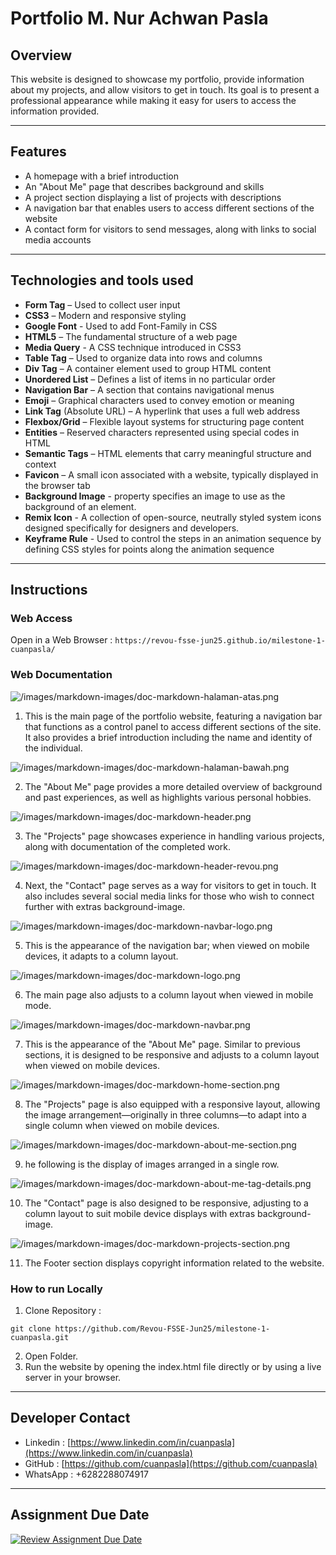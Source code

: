 # Portfolio M. Nur Achwan Pasla

## Overview
This website is designed to showcase my portfolio, provide information about my projects, and allow visitors to get in touch. Its goal is to present a professional appearance while making it easy for users to access the information provided.

---

## Features
- A homepage with a brief introduction
- An "About Me" page that describes background and skills
- A project section displaying a list of projects with descriptions
- A navigation bar that enables users to access different sections of the website
- A contact form for visitors to send messages, along with links to social media accounts
---

## Technologies and tools used
- **Form Tag** – Used to collect user input
- **CSS3** – Modern and responsive styling
- **Google Font** - Used to add Font-Family in CSS
- **HTML5** – The fundamental structure of a web page
- **Media Query** - A CSS technique introduced in CSS3
- **Table Tag** – Used to organize data into rows and columns
- **Div Tag** – A container element used to group HTML content
- **Unordered List** – Defines a list of items in no particular order
- **Navigation Bar** – A section that contains navigational menus
- **Emoji** – Graphical characters used to convey emotion or meaning
- **Link Tag** (Absolute URL) – A hyperlink that uses a full web address
- **Flexbox/Grid** – Flexible layout systems for structuring page content
- **Entities** – Reserved characters represented using special codes in HTML
- **Semantic Tags** – HTML elements that carry meaningful structure and context
- **Favicon** – A small icon associated with a website, typically displayed in the browser tab
- **Background Image** - property specifies an image to use as the background of an element.
- **Remix Icon** - A collection of open-source, neutrally styled system icons designed specifically for designers and developers.
- **Keyframe Rule** - Used to control the steps in an animation sequence by defining CSS styles for points along the animation sequence
---

## Instructions

### Web Access
Open in a Web Browser :
`https://revou-fsse-jun25.github.io/milestone-1-cuanpasla/`

### Web Documentation
![/images/markdown-images/doc-markdown-halaman-atas.png](/images/markdown-images/home-page.png "Portfolio M. Nur Achwan Pasla")

1. This is the main page of the portfolio website, featuring a navigation bar that functions as a control panel to access different sections of the site. It also provides a brief introduction including the name and identity of the individual.

![/images/markdown-images/doc-markdown-halaman-bawah.png](/images/markdown-images/about-page.png "Portfolio M. Nur Achwan Pasla")

2. The "About Me" page provides a more detailed overview of background and past experiences, as well as highlights various personal hobbies.

![/images/markdown-images/doc-markdown-header.png](/images/markdown-images/projects-page.png "Portfolio M. Nur Achwan Pasla")

3. The "Projects" page showcases experience in handling various projects, along with documentation of the completed work.

![/images/markdown-images/doc-markdown-header-revou.png](/images/markdown-images/contact-page.png "Portfolio M. Nur Achwan Pasla")

4. Next, the "Contact" page serves as a way for visitors to get in touch. It also includes several social media links for those who wish to connect further with extras background-image.

![/images/markdown-images/doc-markdown-navbar-logo.png](/images/markdown-images/responsive-navbar.png "Portfolio M. Nur Achwan Pasla")

5. This is the appearance of the navigation bar; when viewed on mobile devices, it adapts to a column layout.

![/images/markdown-images/doc-markdown-logo.png](/images/markdown-images/responsive-home.png "Portfolio M. Nur Achwan Pasla")

6. The main page also adjusts to a column layout when viewed in mobile mode.

![/images/markdown-images/doc-markdown-navbar.png](/images/markdown-images/responsive-about.png "Portfolio M. Nur Achwan Pasla")

7. This is the appearance of the "About Me" page. Similar to previous sections, it is designed to be responsive and adjusts to a column layout when viewed on mobile devices.

![/images/markdown-images/doc-markdown-home-section.png](/images/markdown-images/responsive-projects.png "Portfolio M. Nur Achwan Pasla")

8. The "Projects" page is also equipped with a responsive layout, allowing the image arrangement—originally in three columns—to adapt into a single column when viewed on mobile devices.

![/images/markdown-images/doc-markdown-about-me-section.png](/images/markdown-images/responsive-image.png "Portfolio M. Nur Achwan Pasla")

9. he following is the display of images arranged in a single row.

![/images/markdown-images/doc-markdown-about-me-tag-details.png](/images/markdown-images/responsive-contact.png "Portfolio M. Nur Achwan Pasla")

10. The "Contact" page is also designed to be responsive, adjusting to a column layout to suit mobile device displays with extras background-image.

![/images/markdown-images/doc-markdown-projects-section.png](/images/markdown-images/footer.png "Portfolio M. Nur Achwan Pasla")

11. The Footer section displays copyright information related to the website.

### How to run Locally
1. Clone Repository :
```
git clone https://github.com/Revou-FSSE-Jun25/milestone-1-cuanpasla.git
```
2. Open Folder.
3. Run the website by opening the index.html file directly or by using a live server in your browser.
---

## Developer Contact
- Linkedin : [https://www.linkedin.com/in/cuanpasla](https://www.linkedin.com/in/cuanpasla)
- GitHub : [https://github.com/cuanpasla](https://github.com/cuanpasla)
- WhatsApp : +6282288074917
---

## Assignment Due Date
[![Review Assignment Due Date](https://classroom.github.com/assets/deadline-readme-button-22041afd0340ce965d47ae6ef1cefeee28c7c493a6346c4f15d667ab976d596c.svg)](https://classroom.github.com/a/akoVEwkh)
